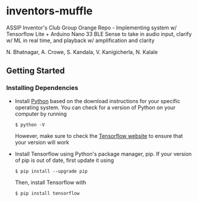 # inventors-muffle
ASSIP Inventor's Club Group Orange Repo - 
Implementing system w/ Tensorflow Lite + Arduino Nano 33 BLE Sense to take in audio input, clarify w/ ML in real time, and playback w/ amplification and clarity

N. Bhatnagar, A. Crowe, S. Kandala, V. Kanigicherla, N. Kalale

## Getting Started

### Installing Dependencies

* Install [Python](https://www.python.org/downloads/) based on the download instructions for your specific operating system. You can check for a version of Python on your computer by running
    ```Shell
    $ python -V
    ```
    However, make sure to check the [Tensorflow website](https://www.tensorflow.org/install) to ensure that your version will work

* Install Tensorflow using Python's package manager, pip. If your version of pip is out of date, first update it using
    ```Shell
    $ pip install --upgrade pip
    ```
    Then, install Tensorflow with
    ```Shell
    $ pip install tensorflow
    ```
    